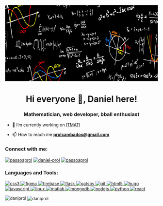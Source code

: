 <img src="https://raw.githubusercontent.com/daniprol/daniprol/main/math_banner.jpg" width="1650" height="250" />

<h1 align="center">Hi everyone 👋, Daniel here!</h1>
<h3 align="center">Mathematician, web developer, bball enthusiast</h3>

- 🔭 I’m currently working on [ITMATI](http://www.itmati.com/)

- 📫 How to reach me **prolcambados@gmail.com**

<h3 align="left">Connect with me:</h3>
<p align="left">
<a href="https://twitter.com/passoaprol" target="blank"><img align="center" src="https://cdn.jsdelivr.net/npm/simple-icons@3.0.1/icons/twitter.svg" alt="passoaprol" height="30" width="40" /></a>
<a href="https://linkedin.com/in/daniel-prol" target="blank"><img align="center" src="https://cdn.jsdelivr.net/npm/simple-icons@3.0.1/icons/linkedin.svg" alt="daniel-prol" height="30" width="40" /></a>
<a href="https://instagram.com/passoaprol" target="blank"><img align="center" src="https://cdn.jsdelivr.net/npm/simple-icons@3.0.1/icons/instagram.svg" alt="passoaprol" height="30" width="40" /></a>
</p>

<h3 align="left">Languages and Tools:</h3>
<p align="left"> <a href="https://www.w3schools.com/css/" target="_blank"> <img src="https://devicons.github.io/devicon/devicon.git/icons/css3/css3-original-wordmark.svg" alt="css3" width="40" height="40"/> </a> <a href="https://www.figma.com/" target="_blank"> <img src="https://www.vectorlogo.zone/logos/figma/figma-icon.svg" alt="figma" width="40" height="40"/> </a> <a href="https://firebase.google.com/" target="_blank"> <img src="https://www.vectorlogo.zone/logos/firebase/firebase-icon.svg" alt="firebase" width="40" height="40"/> </a> <a href="https://flask.palletsprojects.com/" target="_blank"> <img src="https://www.vectorlogo.zone/logos/pocoo_flask/pocoo_flask-icon.svg" alt="flask" width="40" height="40"/> </a> <a href="https://www.gatsbyjs.com/" target="_blank"> <img src="https://www.vectorlogo.zone/logos/gatsbyjs/gatsbyjs-icon.svg" alt="gatsby" width="40" height="40"/> </a> <a href="https://git-scm.com/" target="_blank"> <img src="https://www.vectorlogo.zone/logos/git-scm/git-scm-icon.svg" alt="git" width="40" height="40"/> </a> <a href="https://www.w3.org/html/" target="_blank"> <img src="https://devicons.github.io/devicon/devicon.git/icons/html5/html5-original-wordmark.svg" alt="html5" width="40" height="40"/> </a> <a href="https://gohugo.io/" target="_blank"> <img src="https://api.iconify.design/logos-hugo.svg" alt="hugo" width="40" height="40"/> </a> <a href="https://developer.mozilla.org/en-US/docs/Web/JavaScript" target="_blank"> <img src="https://devicons.github.io/devicon/devicon.git/icons/javascript/javascript-original.svg" alt="javascript" width="40" height="40"/> </a> <a href="https://www.linux.org/" target="_blank"> <img src="https://devicons.github.io/devicon/devicon.git/icons/linux/linux-original.svg" alt="linux" width="40" height="40"/> </a> <a href="https://www.mathworks.com/" target="_blank"> <img src="https://raw.githubusercontent.com/simple-icons/simple-icons/master/icons/mathworks.svg" alt="matlab" width="40" height="40"/> </a> <a href="https://www.mongodb.com/" target="_blank"> <img src="https://devicons.github.io/devicon/devicon.git/icons/mongodb/mongodb-original-wordmark.svg" alt="mongodb" width="40" height="40"/> </a> <a href="https://nodejs.org" target="_blank"> <img src="https://devicons.github.io/devicon/devicon.git/icons/nodejs/nodejs-original-wordmark.svg" alt="nodejs" width="40" height="40"/> </a> <a href="https://www.python.org" target="_blank"> <img src="https://devicons.github.io/devicon/devicon.git/icons/python/python-original.svg" alt="python" width="40" height="40"/> </a> <a href="https://reactjs.org/" target="_blank"> <img src="https://devicons.github.io/devicon/devicon.git/icons/react/react-original-wordmark.svg" alt="react" width="40" height="40"/> </a> </p>

<p><img align="left" src="https://github-readme-stats.vercel.app/api/top-langs?username=daniprol&show_icons=true&locale=en&layout=compact" alt="daniprol" /></p>

<p>&nbsp;<img align="center" src="https://github-readme-stats.vercel.app/api?username=daniprol&show_icons=true&locale=en" alt="daniprol" /></p>

